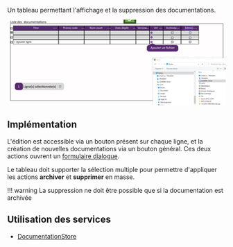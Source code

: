 Un tableau permettant l'affichage et la suppression des documentations.

![](/medias/documentation_admin_table.png)

## Implémentation

L'édition est accessible via un bouton présent sur chaque ligne, et la création de nouvelles documentations via un bouton général. Ces deux actions ouvrent un [formulaire dialogue](./DocumentationFormDialog.md).

Le tableau doit supporter la sélection multiple pour permettre d'appliquer les actions **archiver** et **supprimer** en masse.

!!! warning
    La suppression ne doit être possible que si la documentation est archivée

## Utilisation des services

- [DocumentationStore](/Store/DocumentationStore)